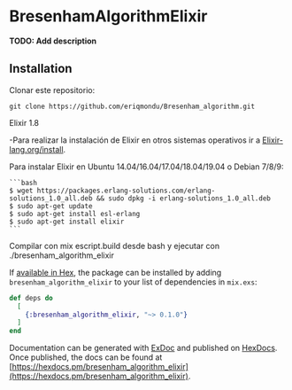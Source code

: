 # BresenhamAlgorithmElixir

**TODO: Add description**

## Installation

Clonar este repositorio:

	git clone https://github.com/eriqmondu/Bresenham_algorithm.git


Elixir 1.8

-Para realizar la instalación de Elixir en otros sistemas operativos ir a [Elixir-lang.org/install](https://elixir-lang.org/install.html).

Para instalar Elixir en Ubuntu 14.04/16.04/17.04/18.04/19.04 o Debian 7/8/9:
	
	```bash
	$ wget https://packages.erlang-solutions.com/erlang-solutions_1.0_all.deb && sudo dpkg -i erlang-solutions_1.0_all.deb
	$ sudo apt-get update
	$ sudo apt-get install esl-erlang
	$ sudo apt-get install elixir
	```

Compilar con mix escript.build desde bash y ejecutar con ./bresenham_algorithm_elixir


If [available in Hex](https://hex.pm/docs/publish), the package can be installed
by adding `bresenham_algorithm_elixir` to your list of dependencies in `mix.exs`:

```elixir
def deps do
  [
    {:bresenham_algorithm_elixir, "~> 0.1.0"}
  ]
end
```

Documentation can be generated with [ExDoc](https://github.com/elixir-lang/ex_doc)
and published on [HexDocs](https://hexdocs.pm). Once published, the docs can
be found at [https://hexdocs.pm/bresenham_algorithm_elixir](https://hexdocs.pm/bresenham_algorithm_elixir).



